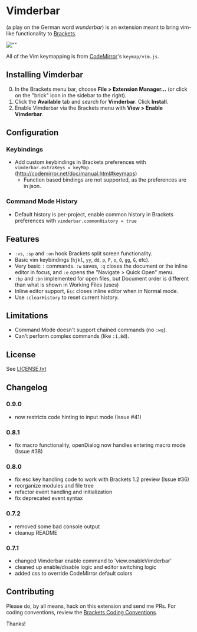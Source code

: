 # Vimderbar
(a play on the German word _wunderbar_) is an extension meant to bring vim-like functionality to [Brackets](http://brackets.io).

![""](sc.png)

All of the Vim keymapping is from [CodeMirror](http://codemirror.net)'s `keymap/vim.js`.

## Installing Vimderbar
0. In the Brackets menu bar, choose **File > Extension Manager...** (or click on the "brick" icon in the sidebar to the right).
0. Click the **Available** tab and search for **Vimderbar**. Click **Install**.
0. Enable Vimderbar via the Brackets menu with **View > Enable Vimderbar**.

## Configuration

### Keybindings
+ Add custom keybindings in Brackets preferences with `vimderbar.extraKeys = keyMap` (http://codemirror.net/doc/manual.html#keymaps)
  + Function based bindings are not supported, as the preferences are in json.

### Command Mode History
+ Default history is per-project, enable common history in Brackets preferences with `vimderbar.commonHistory = true`

## Features
+ `:vs`, `:sp` and `:on` hook Brackets split screen functionality.
+ Basic vim keybindings (`hjkl`, `yy`, `dd`, `p`, `P`, `o`, `O`, `gg`, `G`, etc).
+ Very basic `:` commands. `:w` saves, `:q` closes the document or the inline editor in focus, and `:e` opens the "Navigate > Quick Open" menu.
+ `:bp` and `:bn` implemented for open files, but Document order is different than what is shown in Working Files (uses)
+ Inline editor support, `Esc` closes inline editor when in Normal mode.
+ Use `:clearHistory` to reset current history.

## Limitations
+ Command Mode doesn't support chained commands (no `:wq`).
+ Can't perform complex commands (like `:1,8d`).

## License
See [LICENSE.txt](LICENSE.txt)

## Changelog

### 0.9.0
+ now restricts code hinting to input mode (Issue #41)

### 0.8.1
+ fix macro functionality, openDialog now handles entering macro mode (Issue #38)

### 0.8.0
+ fix esc key handling code to work with Brackets 1.2 preview (Issue #36)
+ reorganize modules and file tree
+ refactor event handling and initialization
+ fix deprecated event syntax

### 0.7.2
+ removed some bad console output
+ cleanup README

### 0.7.1
+ changed Vimderbar enable command to 'view.enableVimderbar'
+ cleaned up enable/disable logic and editor switching logic
+ added css to override CodeMirror default colors

## Contributing
Please do, by all means, hack on this extension and send me PRs. For coding conventions, review the [Brackets Coding Conventions](https://github.com/adobe/brackets/wiki/Brackets%20Coding%20Conventions).

Thanks!
